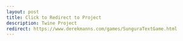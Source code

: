 ```yaml
---
layout: post
title: Click to Redirect to Project
description: Twine Project
redirect: https://www.derekmanns.com/games/SunguraTextGame.html
---
```

